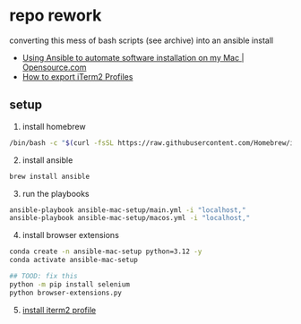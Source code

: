 # repo rework

converting this mess of bash scripts (see archive) into an ansible install

- [Using Ansible to automate software installation on my Mac | Opensource.com](https://opensource.com/article/22/6/install-software-macos-ansible-homebrew)
- [How to export iTerm2 Profiles](https://stackoverflow.com/a/69724735/14343465)

## setup

1. install homebrew

```bash
/bin/bash -c "$(curl -fsSL https://raw.githubusercontent.com/Homebrew/install/master/install.sh)"
```

2. install ansible

```bash
brew install ansible
```

3. run the playbooks

```bash
ansible-playbook ansible-mac-setup/main.yml -i "localhost,"
ansible-playbook ansible-mac-setup/macos.yml -i "localhost,"
```

4. install browser extensions

```bash
conda create -n ansible-mac-setup python=3.12 -y
conda activate ansible-mac-setup
```

```bash
## TOOD: fix this
python -m pip install selenium
python browser-extensions.py
```

5. [install iterm2 profile](https://stackoverflow.com/a/66923620/14343465)

